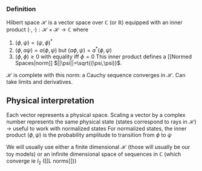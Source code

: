 ### Definition
Hilbert space $\mathcal H$ is a vector space over $\mathbb C$ (or $\mathbb{R}$) equipped with an inner product $(\cdot, \cdot):\mathcal H \times \mathcal H\to \mathbb C$ where
1. $(\phi,\psi)=(\psi,\phi)^*$
2. $(\phi, a\psi)=a(\phi,\psi)$ but $(a\phi, \psi)=a^*(\phi,\psi)$
3. $(\phi,\phi)\geq 0$ with equality iff $\phi=0$
This inner product defines a [[Normed Spaces|norm]] $||\psi||=\sqrt{(\psi,\psi)}$.

$\mathcal H$ is complete with this norm: a Cauchy sequence converges in $\mathcal H$. Can take limits and derivatives.

## Physical interpretation
Each vector represents a physical space.
Scaling a vector by a complex number represents the same physical state (states correspond to rays in $\mathcal H$) -> useful to work with normalized states
For normalized states, the inner product $(\phi, \psi)$ is the probability amplitude to transition from $\phi$ to $\psi$

We will usually use either a finite dimensional $\mathcal{H}$ (those will usually be our toy models) or an infinite dimensional space of sequences in $\mathbb{C}$ (which converge ie $l_{2}$ ([[L norms]]))